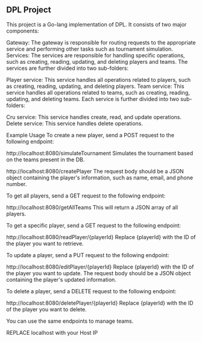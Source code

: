 ## DPL Project
This project is a Go-lang implementation of DPL. It consists of two major components:

Gateway: The gateway is responsible for routing requests to the appropriate service and performing other tasks such as tournament simulation.
Services: The services are responsible for handling specific operations, such as creating, reading, updating, and deleting players and teams.
The services are further divided into two sub-folders:

Player service: This service handles all operations related to players, such as creating, reading, updating, and deleting players.
Team service: This service handles all operations related to teams, such as creating, reading, updating, and deleting teams.
Each service is further divided into two sub-folders:

Cru service: This service handles create, read, and update operations.
Delete service: This service handles delete operations.

Example Usage
To create a new player, send a POST request to the following endpoint:

http://localhost:8080/simulateTournament
Simulates the tournament based on the teams present in the DB.

http://localhost:8080/createPlayer
The request body should be a JSON object containing the player's information, such as name, email, and phone number.

To get all players, send a GET request to the following endpoint:

http://localhost:8080/getAllTeams
This will return a JSON array of all players.

To get a specific player, send a GET request to the following endpoint:

http://localhost:8080/readPlayer/{playerId}
Replace {playerId} with the ID of the player you want to retrieve.

To update a player, send a PUT request to the following endpoint:

http://localhost:8080/editPlayer/{playerId}
Replace {playerId} with the ID of the player you want to update. The request body should be a JSON object containing the player's updated information.

To delete a player, send a DELETE request to the following endpoint:

http://localhost:8080/deletePlayer/{playerId}
Replace {playerId} with the ID of the player you want to delete.

You can use the same endpoints to manage teams.


REPLACE localhost with your Host IP
